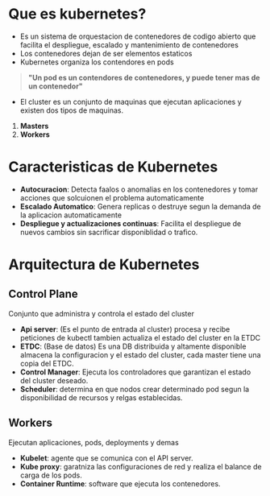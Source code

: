 # Que es kubernetes?
- Es un sistema de orquestacion de contenedores de codigo abierto que facilita el despliegue, escalado y mantenimiento de contenedores
- Los contenedores dejan de ser elementos estaticos
- Kubernetes organiza los contendores en pods

> **"Un pod es un contendores de contenedores, y puede tener mas de un contenedor"**

- El cluster es un conjunto de maquinas que ejecutan aplicaciones y existen dos tipos de maquinas.
1. **Masters**
2. **Workers**

# Caracteristicas de Kubernetes
- **Autocuracion**: Detecta faalos o anomalias en los contenedores y tomar acciones que solcuionen el problema automaticamente
- **Escalado Automatico**: Genera replicas o destruye segun la demanda de la aplicacion automaticamente
- **Despliegue y actualizaciones continuas**: Facilita el despliegue de nuevos cambios sin sacrificar disponiblidad o trafico.

# Arquitectura de Kubernetes
## Control Plane
Conjunto que administra y controla el estado del cluster
- **Api server**: (Es el punto de entrada al cluster) procesa y recibe peticiones de kubectl tambien actualiza el estado del cluster en la ETDC
- **ETDC**: (Base de datos) Es una DB distribuida y altamente disponible almacena la configuracion y el estado del cluster, cada master tiene una copia del ETDC.
- **Control Manager**: Ejecuta los controladores que garantizan el estado del cluster deseado.
- **Scheduler**: determina en que nodos crear determinado pod segun la disponibilidad de recursos y relgas establecidas.

## Workers
Ejecutan aplicaciones, pods, deployments y demas
- **Kubelet**: agente que se comunica con el API server.
- **Kube proxy**: garatniza las configuraciones de red y realiza el balance de carga de los pods.
- **Container Runtime**: software que ejecuta los contenedores.

